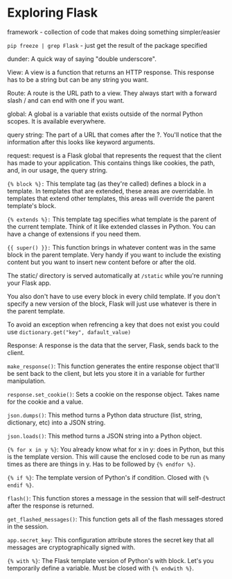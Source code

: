 # Exploring Flask

framework - collection of code that makes doing something simpler/easier

`pip freeze | grep Flask` - just get the result of the package specified

dunder: A quick way of saying "double underscore".

View: A view is a function that returns an HTTP response. This response has to be a string but can be any string you want.

Route: A route is the URL path to a view. They always start with a forward slash / and can end with one if you want.

global: A global is a variable that exists outside of the normal Python scopes. It is available everywhere.

query string: The part of a URL that comes after the ?. You'll notice that the information after this looks like keyword arguments.

request: request is a Flask global that represents the request that the client has made to your application. This contains things like cookies, the path, and, in our usage, the query string.

`{% block %}:` This template tag (as they're called) defines a block in a template. In templates that are extended, these areas are overridable. In templates that extend other templates, this areas will override the parent template's block.

`{% extends %}:` This template tag specifies what template is the parent of the current template. Think of it like extended classes in Python. You can have a change of extensions if you need them.

`{{ super() }}:` This function brings in whatever content was in the same block in the parent template. Very handy if you want to include the existing content but you want to insert new content before or after the old.

The static/ directory is served automatically at `/static` while you're running your Flask app.

You also don't have to use every block in every child template. If you don't specify a new version of the block, Flask will just use whatever is there in the parent template.

To avoid an exception when refrencing a key that does not exist you could use `dictionary.get("key", dafault_value)`

Response: A response is the data that the server, Flask, sends back to the client.

`make_response()`: This function generates the entire response object that'll be sent back to the client, but lets you store it in a variable for further manipulation.

`response.set_cookie()`: Sets a cookie on the response object. Takes name for the cookie and a value.

`json.dumps()`: This method turns a Python data structure (list, string, dictionary, etc) into a JSON string.

`json.loads()`: This method turns a JSON string into a Python object.

`{% for x in y %}`: You already know what for x in y: does in Python, but this is the template version. This will cause the enclosed code to be run as many times as there are things in y. Has to be followed by `{% endfor %}`.

`{% if %}`: The template version of Python's if condition. Closed with `{% endif %}`.

`flash()`: This function stores a message in the session that will self-destruct after the response is returned.

`get_flashed_messages()`: This function gets all of the flash messages stored in the session.

`app.secret_key`: This configuration attribute stores the secret key that all messages are cryptographically signed with.

`{% with %}`: The Flask template version of Python's with block. Let's you temporarily define a variable. Must be closed with `{% endwith %}`.